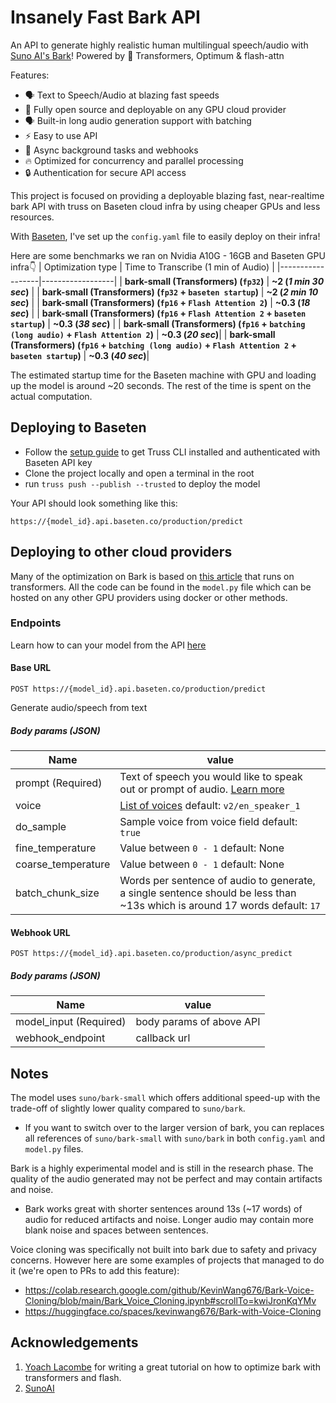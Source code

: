 # Insanely Fast Bark API

An API to generate highly realistic human multilingual speech/audio with [Suno AI's Bark](https://github.com/suno-ai/bark)! Powered by 🤗 Transformers, Optimum & flash-attn

Features:
* 🗣️ Text to Speech/Audio at blazing fast speeds
* 📖 Fully open source and deployable on any GPU cloud provider
* 🗣️ Built-in long audio generation support with batching
* ⚡ Easy to use API
* 📃 Async background tasks and webhooks
* 🔥 Optimized for concurrency and parallel processing
* 🔒 Authentication for secure API access
<!-- * 🧩 Fully managed API available on [JigsawStack](https://jigsawstack.com/text-to-speech) -->

This project is focused on providing a deployable blazing fast, near-realtime bark API with truss on Baseten cloud infra by using cheaper GPUs and less resources. 

With [Baseten](https://www.baseten.co/), I've set up the `config.yaml` file to easily deploy on their infra!

Here are some benchmarks we ran on Nvidia A10G - 16GB and Baseten GPU infra👇
| Optimization type    | Time to Transcribe (1 min of Audio) |
|------------------|------------------|
| **bark-small (Transformers) (`fp32`)** | **~2 (*1 min 30 sec*)** |
| **bark-small (Transformers) (`fp32` + `baseten startup`)** | **~2 (*2 min 10 sec*)** |
| **bark-small (Transformers) (`fp16` + `Flash Attention 2`)** | **~0.3 (*18 sec*)**            |
| **bark-small (Transformers) (`fp16` + `Flash Attention 2` + `baseten startup`)** | **~0.3 (*38 sec*)**            |
| **bark-small (Transformers) (`fp16` + `batching (long audio)` + `Flash Attention 2`)** | **~0.3 (*20 sec*)**|
| **bark-small (Transformers) (`fp16` + `batching (long audio)` + `Flash Attention 2` + `baseten startup`)** | **~0.3 (*40 sec*)**|

The estimated startup time for the Baseten machine with GPU and loading up the model is around ~20 seconds. The rest of the time is spent on the actual computation.

## Deploying to Baseten
- Follow the [setup guide](https://docs.baseten.co/quickstart#setup) to get Truss CLI installed and authenticated with Baseten API key
- Clone the project locally and open a terminal in the root
- run `truss push --publish --trusted` to deploy the model

Your API should look something like this:

```
https://{model_id}.api.baseten.co/production/predict
```

## Deploying to other cloud providers
Many of the optimization on Bark is based on [this article](https://huggingface.co/blog/optimizing-bark) that runs on transformers. All the code can be found in the `model.py` file which can be hosted on any other GPU providers using docker or other methods.

<!-- ## Fully managed and scalable API 
[JigsawStack](https://jigsawstack.com) provides a bunch of powerful APIs for various use cases while keeping costs low. This project is available as a fully managed API [here](https://jigsawstack.com/text-to-speech) with enhanced cloud scalability for cost efficiency and high uptime. Sign up [here](https://jigsawstack.com) for free! -->
### Endpoints
Learn how to can your model from the API [here](https://docs.baseten.co/invoke/quickstart)

#### Base URL
```
POST https://{model_id}.api.baseten.co/production/predict
```

Generate audio/speech from text
##### Body params (JSON)
| Name    | value |
|------------------|------------------|
| prompt (Required) | Text of speech you would like to speak out or prompt of audio. [Learn more](https://github.com/suno-ai/bark) |
| voice | [List of voices](https://huggingface.co/suno/bark/tree/main/speaker_embeddings) default: `v2/en_speaker_1` |
| do_sample | Sample voice from voice field default: `true` |
| fine_temperature | Value between `0 - 1` default: None |
| coarse_temperature | Value between `0 - 1` default: None |
| batch_chunk_size | Words per sentence of audio to generate, a single sentence should be less than ~13s which is around 17 words default: `17` |

#### Webhook URL
```
POST https://{model_id}.api.baseten.co/production/async_predict
```

##### Body params (JSON)
| Name    | value |
|------------------|------------------|
| model_input (Required) |  body params of above API |
| webhook_endpoint | callback url |


## Notes

The model uses `suno/bark-small` which offers additional speed-up with the trade-off of slightly lower quality compared to `suno/bark`.
- If you want to switch over to the larger version of bark, you can replaces all references of `suno/bark-small` with `suno/bark` in both `config.yaml` and `model.py` files.

Bark is a highly experimental model and is still in the research phase. The quality of the audio generated may not be perfect and may contain artifacts and noise.
- Bark works great with shorter sentences around 13s (~17 words) of audio for reduced artifacts and noise. Longer audio may contain more blank noise and spaces between sentences.

Voice cloning was specifically not built into bark due to safety and privacy concerns. However here are some examples of projects that managed to do it (we're open to PRs to add this feature):
- https://colab.research.google.com/github/KevinWang676/Bark-Voice-Cloning/blob/main/Bark_Voice_Cloning.ipynb#scrollTo=kwiJronKqYMv
- https://huggingface.co/spaces/kevinwang676/Bark-with-Voice-Cloning
  
## Acknowledgements

1. [Yoach Lacombe](https://huggingface.co/ylacombe) for writing a great tutorial on how to optimize bark with transformers and flash.
2. [SunoAI](https://suno.com/) 


<!-- ## JigsawStack
This project is part of [JigsawStack](https://jigsawstack.com) - A suite of powerful and developer friendly AI APIs for various use cases while keeping costs low. Sign up [here](https://jigsawstack.com) for free! -->